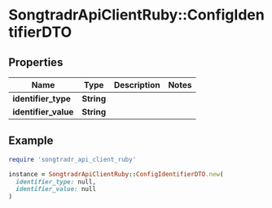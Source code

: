 # SongtradrApiClientRuby::ConfigIdentifierDTO

## Properties

| Name | Type | Description | Notes |
| ---- | ---- | ----------- | ----- |
| **identifier_type** | **String** |  |  |
| **identifier_value** | **String** |  |  |

## Example

```ruby
require 'songtradr_api_client_ruby'

instance = SongtradrApiClientRuby::ConfigIdentifierDTO.new(
  identifier_type: null,
  identifier_value: null
)
```

